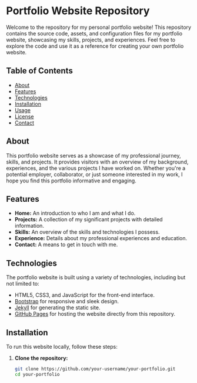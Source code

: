 # Portfolio Website Repository

Welcome to the repository for my personal portfolio website! This repository contains the source code, assets, and configuration files for my portfolio website, showcasing my skills, projects, and experiences. Feel free to explore the code and use it as a reference for creating your own portfolio website.

## Table of Contents

- [About](#about)
- [Features](#features)
- [Technologies](#technologies)
- [Installation](#installation)
- [Usage](#usage)
- [License](#license)
- [Contact](#contact)

## About

This portfolio website serves as a showcase of my professional journey, skills, and projects. It provides visitors with an overview of my background, experiences, and the various projects I have worked on. Whether you're a potential employer, collaborator, or just someone interested in my work, I hope you find this portfolio informative and engaging.

## Features

- **Home:** An introduction to who I am and what I do.
- **Projects:** A collection of my significant projects with detailed information.
- **Skills:** An overview of the skills and technologies I possess.
- **Experience:** Details about my professional experiences and education.
- **Contact:** A means to get in touch with me.

## Technologies

The portfolio website is built using a variety of technologies, including but not limited to:

- HTML5, CSS3, and JavaScript for the front-end interface.
- [Bootstrap](https://getbootstrap.com/) for responsive and sleek design.
- [Jekyll](https://jekyllrb.com/) for generating the static site.
- [GitHub Pages](https://pages.github.com/) for hosting the website directly from this repository.

## Installation

To run this website locally, follow these steps:

1. **Clone the repository:**
   ```bash
   git clone https://github.com/your-username/your-portfolio.git
   cd your-portfolio
